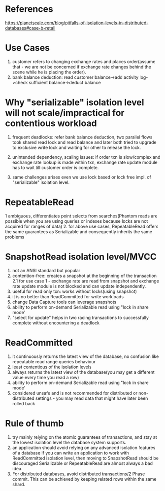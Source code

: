 # References
https://planetscale.com/blog/pitfalls-of-isolation-levels-in-distributed-databases#case-b-retail

# Use Cases
1. customer refers to changing exchange rates and places order(assume that - we are not be concerned if exchange rate changes behind the scene while he is placing the order).
2. bank balance deduction:  read customer balance->add activity log->check sufficient balance->deduct balance

# Why "serializable" isolation level will not scale/impractical for contentious workload
1. frequent deadlocks: 
	refer bank balance deduction, two parallel flows took shared read lock and read balance and later both tried to upgrade to exclusive write lock and waiting for other to release the lock.

2. unintended dependency, scaling issues:
	if order txn is slow/complex and exchange rate lookup is made within txn, exchange rate update module has to wait till customer order is complete.

3. same challenges arises even we use lock based or lock free impl. of  "serializable" isolation level.

# RepeatableRead
1 ambiguous, differentiates point selects from searches(Phantom reads are possible when you are using queries or indexes because locks are not acquired for ranges of data)
2. for above use cases, RepeatableRead offers the same guarantees as Serializable and consequently inherits the same problems

# SnapshotRead isolation level/MVCC
1. not an ANSI standard but popular
2. contention-free: creates a snapshot at the beginning of the transaction
	2.1 for use case 1 - exchange rate are read from snapshot and exchange rate update module is not blocked and can update independently.
3. useful for read only txn: works without locks(using snapshot)
4. it is no better than ReadCommitted for write workloads
5. change Data Capture tools can leverage snapshots
6. ability to perform on-demand Serializable read  using "lock in share mode' 
7. "select for update" helps in two racing transactions to successfully complete without encountering a deadlock

# ReadCommitted
1.  it continuously returns the latest view of the database, no confusion like repeatable read range queries behaviour
2. least contentious of the isolation levels
3. always returns the latest view of the database(you may get a different value every time you read a row)
4. ability to perform on-demand Serializable read using "lock in share mode' 
5. considered unsafe and is not recommended for distributed or non-distributed settings - you may read data that might have later been rolled back 

# Rule of thumb
1. try mainly relying on the atomic guarantees of transactions, and stay at the lowest isolation level the database system supports.
2. an application should avoid relying on any advanced isolation features of a database
	 If you can write an application to work with ReadCommitted isolation level, then moving to SnapshotRead should be discouraged
	 Serializable or RepeatableRead are almost always a bad idea.
3. For distributed databases, avoid distributed transactions/2 Phase commit. This can be achieved by keeping related rows within the same shard. 






